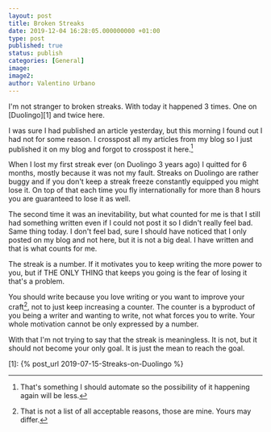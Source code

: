 ```yaml
---
layout: post
title: Broken Streaks
date: 2019-12-04 16:28:05.000000000 +01:00
type: post
published: true
status: publish
categories: [General]
image:
image2:
author: Valentino Urbano
---
```


I'm not stranger to broken streaks. With today it happened 3 times. One on [Duolingo][1] and twice here.

I was sure I had published an article yesterday, but this morning I found out I had not for some reason. I crosspost all my articles from my blog so I just published it on my blog and forgot to crosspost it here.[^1]

When I lost my first streak ever (on Duolingo 3 years ago) I quitted for 6 months, mostly because it was not my fault. Streaks on Duolingo are rather buggy and if you don't keep a streak freeze constantly equipped you might lose it. On top of that each time you fly internationally for more than 8 hours you are guaranteed to lose it as well.

The second time it was an inevitability, but what counted for me is that I still had something written even if I could not post it so I didn't really feel bad. Same thing today. I don't feel bad, sure I should have noticed that I only posted on my blog and not here, but it is not a big deal. I have written and that is what counts for me.

The streak is a number. If it motivates you to keep writing the more power to you, but if THE ONLY THING that keeps you going is the fear of losing it that's a problem.

You should write because you love writing or you want to improve your craft[^2], not to just keep increasing a counter. The counter is a byproduct of you being a writer and wanting to write, not what forces you to write. Your whole motivation cannot be only expressed by a number.

With that I'm not trying to say that the streak is meaningless. It is not, but it should not become your only goal. It is just the mean to reach the goal.

[^1]: That's something I should automate so the possibility of it happening again will be less.
[^2]: That is not a list of all acceptable reasons, those are mine. Yours may differ.

[1]: {% post_url 2019-07-15-Streaks-on-Duolingo %}